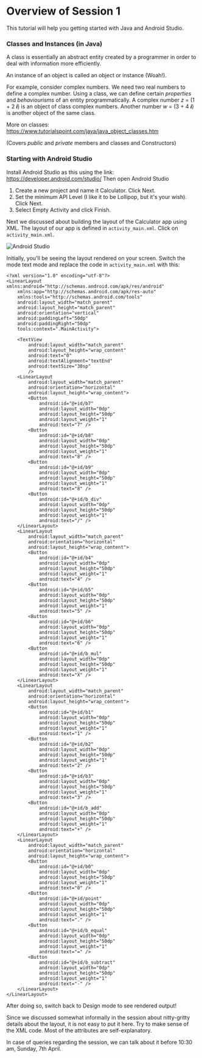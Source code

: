 # Overview of Session 1

This tutorial will help you getting started with Java and Android Studio.

### Classes and Instances (in Java)
A class is essentially an abstract entity created by a programmer in order to deal with information more efficiently. 

An instance of an object is called an object or instance (Woah!).

For example, consider complex numbers. We need two real numbers to define a complex number. Using a class, we can define certain _properties_ and _behaviourisms_ of an entity programmatically. A complex number _z_ = (1 + 2 ***i***) is an object of class complex numbers. Another number _w_ = (3 + 4 ***i***) is another object of the same class. 

More on classes: https://www.tutorialspoint.com/java/java_object_classes.htm

(Covers _public_ and _private_ members and classes and Constructors)


### Starting with Android Studio
Install Android Studio as this using the link: https://developer.android.com/studio/
Then open Android Studio

1. Create a new project and name it Calculator. Click Next.
2. Set the minimum API Level (I like it to be Lollipop, but it's your wish). Click Next.
3. Select Empty Activity and click Finish.

Next we discussed about building the layout of the Calculator app using XML. The layout of our app is defined in `activity_main.xml`. Click on `activity_main.xml`. 

![Android Studio](/assets/images/tux.png)

Initially, you'll be seeing the layout rendered on your screen. Switch the mode text mode and replace the code in `activity_main.xml` with this:

	<?xml version="1.0" encoding="utf-8"?>
	<LinearLayout xmlns:android="http://schemas.android.com/apk/res/android"
		xmlns:app="http://schemas.android.com/apk/res-auto"
		xmlns:tools="http://schemas.android.com/tools"
		android:layout_width="match_parent"
		android:layout_height="match_parent"
		android:orientation="vertical"
		android:paddingLeft="50dp"
		android:paddingRight="50dp"
		tools:context=".MainActivity">
		
		<TextView
			android:layout_width="match_parent"
			android:layout_height="wrap_content"
			android:text="0"
			android:textAlignment="textEnd"
			android:textSize="30sp"
			/>
		<LinearLayout
			android:layout_width="match_parent"
			android:orientation="horizontal"
			android:layout_height="wrap_content">
			<Button
				android:id="@+id/b7"
				android:layout_width="0dp"
				android:layout_height="50dp"
				android:layout_weight="1"
				android:text="7" />
			<Button
				android:id="@+id/b8"
				android:layout_width="0dp"
				android:layout_height="50dp"
				android:layout_weight="1"
				android:text="8" />
			<Button
				android:id="@+id/b9"
				android:layout_width="0dp"
				android:layout_height="50dp"
				android:layout_weight="1"
				android:text="8" />
			<Button
				android:id="@+id/b_div"
				android:layout_width="0dp"
				android:layout_height="50dp"
				android:layout_weight="1"
				android:text="/" />
		</LinearLayout>
		<LinearLayout
			android:layout_width="match_parent"
			android:orientation="horizontal"
			android:layout_height="wrap_content">
			<Button
				android:id="@+id/b4"
				android:layout_width="0dp"
				android:layout_height="50dp"
				android:layout_weight="1"
				android:text="4" />
			<Button
				android:id="@+id/b5"
				android:layout_width="0dp"
				android:layout_height="50dp"
				android:layout_weight="1"
				android:text="5" />
			<Button
				android:id="@+id/b6"
				android:layout_width="0dp"
				android:layout_height="50dp"
				android:layout_weight="1"
				android:text="6" />
			<Button
				android:id="@+id/b_mul"
				android:layout_width="0dp"
				android:layout_height="50dp"
				android:layout_weight="1"
				android:text="X" />
		</LinearLayout>
		<LinearLayout
			android:layout_width="match_parent"
			android:orientation="horizontal"
			android:layout_height="wrap_content">
			<Button
				android:id="@+id/b1"
				android:layout_width="0dp"
				android:layout_height="50dp"
				android:layout_weight="1"
				android:text="1" />
			<Button
				android:id="@+id/b2"
				android:layout_width="0dp"
				android:layout_height="50dp"
				android:layout_weight="1"
				android:text="2" />
			<Button
				android:id="@+id/b3"
				android:layout_width="0dp"
				android:layout_height="50dp"
				android:layout_weight="1"
				android:text="3" />
			<Button
				android:id="@+id/b_add"
				android:layout_width="0dp"
				android:layout_height="50dp"
				android:layout_weight="1"
				android:text="+" />
		</LinearLayout>
		<LinearLayout
			android:layout_width="match_parent"
			android:orientation="horizontal"
			android:layout_height="wrap_content">
			<Button
				android:id="@+id/b0"
				android:layout_width="0dp"
				android:layout_height="50dp"
				android:layout_weight="1"
				android:text="0" />
			<Button
				android:id="@+id/point"
				android:layout_width="0dp"
				android:layout_height="50dp"
				android:layout_weight="1"
				android:text="." />
			<Button
				android:id="@+id/b_equal"
				android:layout_width="0dp"
				android:layout_height="50dp"
				android:layout_weight="1"
				android:text="=" />
			<Button
				android:id="@+id/b_subtract"
				android:layout_width="0dp"
				android:layout_height="50dp"
				android:layout_weight="1"
				android:text="-" />
		</LinearLayout>
	</LinearLayout>
		
After doing so, switch back to Design mode to see rendered output!

Since we discussed somewhat informally in the session about nitty-gritty details about the layout, it is not easy to put it here. Try to make sense of the XML code. Most of the attributes are self-explanatory. 

In case of queries regarding the session, we can talk about it before 10:30 am, Sunday, 7th April.
